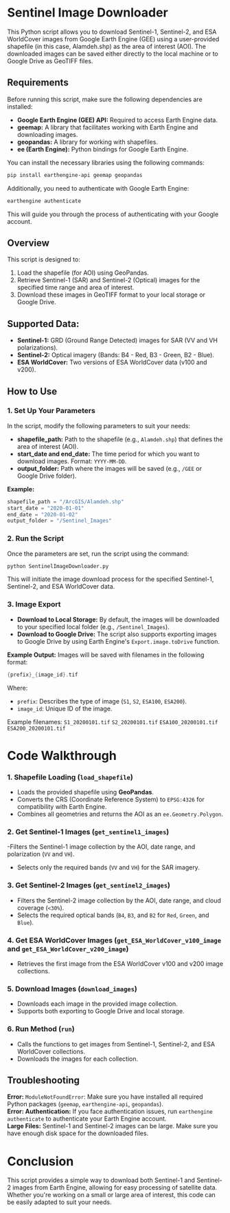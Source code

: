 # Sentinel Image Downloader

This Python script allows you to download Sentinel-1, Sentinel-2, and ESA WorldCover images from Google Earth Engine (GEE) using a user-provided shapefile (in this case, Alamdeh.shp) as the area of interest (AOI). The downloaded images can be saved either directly to the local machine or to Google Drive as GeoTIFF files.

## Requirements
Before running this script, make sure the following dependencies are installed:

- **Google Earth Engine (GEE) API:** Required to access Earth Engine data.
- **geemap:** A library that facilitates working with Earth Engine and downloading images.
- **geopandas:** A library for working with shapefiles.
- **ee (Earth Engine):** Python bindings for Google Earth Engine.

You can install the necessary libraries using the following commands:
```bash
pip install earthengine-api geemap geopandas
```
Additionally, you need to authenticate with Google Earth Engine:
```bash
earthengine authenticate
```
This will guide you through the process of authenticating with your Google account.

## Overview
This script is designed to:
1. Load the shapefile (for AOI) using GeoPandas.
2. Retrieve Sentinel-1 (SAR) and Sentinel-2 (Optical) images for the specified time range and area of interest.
3. Download these images in GeoTIFF format to your local storage or Google Drive.

## Supported Data:
- **Sentinel-1:** GRD (Ground Range Detected) images for SAR (VV and VH polarizations).
- **Sentinel-2:** Optical imagery (Bands: B4 - Red, B3 - Green, B2 - Blue).
- **ESA WorldCover:** Two versions of ESA WorldCover data (v100 and v200).

## How to Use
### 1. Set Up Your Parameters
In the script, modify the following parameters to suit your needs:

- **shapefile_path:** Path to the shapefile (e.g., ```Alamdeh.shp```) that defines the area of interest (AOI).
- **start_date and end_date:** The time period for which you want to download images. Format: ```YYYY-MM-DD```.
- **output_folder:** Path where the images will be saved (e.g., ```/GEE``` or Google Drive folder).

**Example:**
```python
shapefile_path = "/ArcGIS/Alamdeh.shp"
start_date = "2020-01-01"
end_date = "2020-01-02"
output_folder = "/Sentinel_Images" 
```

### 2. Run the Script
Once the parameters are set, run the script using the command:
```bash
python SentinelImageDownloader.py
```
This will initiate the image download process for the specified Sentinel-1, Sentinel-2, and ESA WorldCover data.

### 3. Image Export

- **Download to Local Storage:** By default, the images will be downloaded to your specified local folder (e.g., ```/Sentinel_Images```).
- **Download to Google Drive:** The script also supports exporting images to Google Drive by using Earth Engine's ```Export.image.toDrive``` function.

**Example Output:**
Images will be saved with filenames in the following format:

```swift
{prefix}_{image_id}.tif
```
Where:
- ```prefix```: Describes the type of image (```S1```, ```S2```, ```ESA100```, ```ESA200```).
- ```image_id```: Unique ID of the image.

Example filenames:
```S1_20200101.tif```
```S2_20200101.tif```
```ESA100_20200101.tif```
```ESA200_20200101.tif```

# Code Walkthrough

### 1. Shapefile Loading (```load_shapefile```)
- Loads the provided shapefile using **GeoPandas**.
- Converts the CRS (Coordinate Reference System) to ```EPSG:4326``` for compatibility with Earth Engine.
- Combines all geometries and returns the AOI as an ```ee.Geometry.Polygon```.

### 2. Get Sentinel-1 Images (```get_sentinel1_images```)
 -Filters the Sentinel-1 image collection by the AOI, date range, and polarization (```VV``` and ```VH```).
- Selects only the required bands (```VV``` and ```VH```) for the SAR imagery.

### 3. Get Sentinel-2 Images (```get_sentinel2_images```)
- Filters the Sentinel-2 image collection by the AOI, date range, and cloud coverage (```<30%```).
- Selects the required optical bands (``B4``, ``B3``, and ``B2`` for ``Red``, ``Green``, and ``Blue``).

### 4. Get ESA WorldCover Images (```get_ESA_WorldCover_v100_image``` and ```get_ESA_WorldCover_v200_image```)
- Retrieves the first image from the ESA WorldCover v100 and v200 image collections.

### 5. Download Images (```download_images```)
- Downloads each image in the provided image collection.
- Supports both exporting to Google Drive and local storage.

### 6. Run Method (```run```)
- Calls the functions to get images from Sentinel-1, Sentinel-2, and ESA WorldCover collections.
- Downloads the images for each collection.


## Troubleshooting

**Error:** ```ModuleNotFoundError```: Make sure you have installed all required Python packages (```geemap```, ```earthengine-api```, ```geopandas```).\
**Error: Authentication:** If you face authentication issues, run ```earthengine authenticate``` to authenticate your Earth Engine account.\
**Large Files:** Sentinel-1 and Sentinel-2 images can be large. Make sure you have enough disk space for the downloaded files.

# Conclusion
This script provides a simple way to download both Sentinel-1 and Sentinel-2 images from Earth Engine, allowing for easy processing of satellite data. Whether you're working on a small or large area of interest, this code can be easily adapted to suit your needs.

